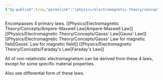 ```yaml
---
{"dg-publish":true,"permalink":"/physics/electromagnetic-theory/concepts/maxwell-s-laws/"}
---
```


Encompasses 4 primary laws. 
[[Physics/Electromagnetic Theory/Concepts/Ampere-Maxwell Law\|Ampere-Maxwell Law]]
[[Physics/Electromagnetic Theory/Concepts/Gauss' Law\|Gauss' Law]]
[[Physics/Electromagnetic Theory/Concepts/Gauss' Law for magnetic field\|Gauss' Law for magnetic field]]
[[Physics/Electromagnetic Theory/Concepts/Faraday's Law\|Faraday's Law]]

All of non-relativistic electromagnetism can be derived from these 4 laws, except for some specific material properties. 

Also see differential form of these laws. 
